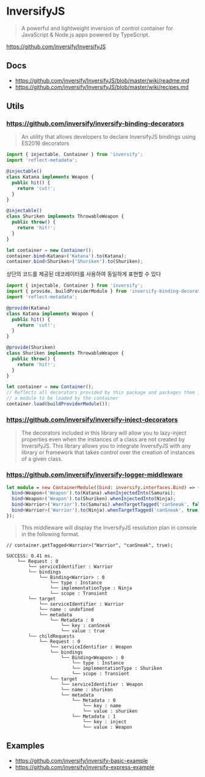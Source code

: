 # InversifyJS

> A powerful and lightweight inversion of control container for JavaScript & Node.js apps powered by TypeScript.

<https://github.com/inversify/InversifyJS>

## Docs

- <https://github.com/inversify/InversifyJS/blob/master/wiki/readme.md>
- <https://github.com/inversify/InversifyJS/blob/master/wiki/recipes.md>

## Utils

### <https://github.com/inversify/inversify-binding-decorators>

> An utility that allows developers to declare InversifyJS bindings using ES2016 decorators

```ts
import { injectable, Container } from 'inversify';
import 'reflect-metadata';

@injectable()
class Katana implements Weapon {
  public hit() {
    return 'cut!';
  }
}

@injectable()
class Shuriken implements ThrowableWeapon {
  public throw() {
    return 'hit!';
  }
}

let container = new Container();
container.bind<Katana>('Katana').to(Katana);
container.bind<Shuriken>('Shuriken').to(Shuriken);
```

상단의 코드를 제공된 데코레이터를 사용하여 동일하게 표현할 수 있다

```ts
import { injectable, Container } from 'inversify';
import { provide, buildProviderModule } from 'inversify-binding-decorators';
import 'reflect-metadata';

@provide(Katana)
class Katana implements Weapon {
  public hit() {
    return 'cut!';
  }
}

@provide(Shuriken)
class Shuriken implements ThrowableWeapon {
  public throw() {
    return 'hit!';
  }
}

let container = new Container();
// Reflects all decorators provided by this package and packages them into
// a module to be loaded by the container
container.load(buildProviderModule());
```

### <https://github.com/inversify/inversify-inject-decorators>

> The decorators included in this library will allow you to lazy-inject properties even when the instances of a class are not created by InversifyJS.
> This library allows you to integrate InversifyJS with any library or framework that takes control over the creation of instances of a given class.

### <https://github.com/inversify/inversify-logger-middleware>

```ts
let module = new ContainerModule((bind: inversify.interfaces.Bind) => {
  bind<Weapon>('Weapon').to(Katana).whenInjectedInto(Samurai);
  bind<Weapon>('Weapon').to(Shuriken).whenInjectedInto(Ninja);
  bind<Warrior>('Warrior').to(Samurai).whenTargetTagged('canSneak', false);
  bind<Warrior>('Warrior').to(Ninja).whenTargetTagged('canSneak', true);
});
```

> This middleware will display the InversifyJS resolution plan in console in the following format.

```text
// container.getTagged<Warrior>("Warrior", "canSneak", true);

SUCCESS: 0.41 ms.
    └── Request : 0
        └── serviceIdentifier : Warrior
        └── bindings
            └── Binding<Warrior> : 0
                └── type : Instance
                └── implementationType : Ninja
                └── scope : Transient
        └── target
            └── serviceIdentifier : Warrior
            └── name : undefined
            └── metadata
                └── Metadata : 0
                    └── key : canSneak
                    └── value : true
        └── childRequests
            └── Request : 0
                └── serviceIdentifier : Weapon
                └── bindings
                    └── Binding<Weapon> : 0
                        └── type : Instance
                        └── implementationType : Shuriken
                        └── scope : Transient
                └── target
                    └── serviceIdentifier : Weapon
                    └── name : shuriken
                    └── metadata
                        └── Metadata : 0
                            └── key : name
                            └── value : shuriken
                        └── Metadata : 1
                            └── key : inject
                            └── value : Weapon
```

## Examples

- <https://github.com/inversify/inversify-basic-example>
- <https://github.com/inversify/inversify-express-example>
